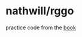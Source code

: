 # nathwill/rggo

practice code from the [book](https://pragprog.com/titles/rggo/powerful-command-line-applications-in-go/)
